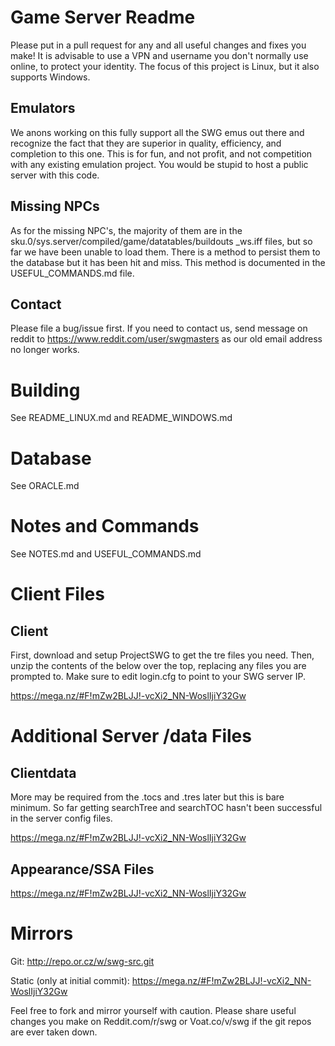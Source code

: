# Game Server Readme

Please put in a pull request for any and all useful changes and fixes you make! It is advisable to use a VPN and username you don't normally use online, to protect your identity. The focus of this project is Linux, but it also supports Windows.

## Emulators

We anons working on this fully support all the SWG emus out there and recognize the fact that they are superior in quality, efficiency, and completion to this one. This is for fun, and not profit, and not competition with any existing emulation project. You would be stupid to host a public server with this code.

## Missing NPCs

As for the missing NPC's, the majority of them are in the sku.0/sys.server/compiled/game/datatables/buildouts _ws.iff files, but so far we have been unable to load them. There is a method to persist them to the database but it has been hit and miss. This method is documented in the USEFUL_COMMANDS.md file.

## Contact

Please file a bug/issue first. If you need to contact us, send message on reddit to https://www.reddit.com/user/swgmasters as our old email address no longer works.
# Building

See README_LINUX.md and README_WINDOWS.md

# Database

See ORACLE.md

# Notes and Commands

See NOTES.md and USEFUL_COMMANDS.md

# Client Files

## Client

First, download and setup ProjectSWG to get the tre files you need. Then, unzip the contents of the below over the top, replacing any files you are prompted to. Make sure to edit login.cfg to point to your SWG server IP.

https://mega.nz/#F!mZw2BLJJ!-vcXi2_NN-WoslIjiY32Gw

# Additional Server /data Files

## Clientdata 

More may be required from the .tocs and .tres later but this is bare minimum. So far getting searchTree and searchTOC hasn't been successful in the server config files.

https://mega.nz/#F!mZw2BLJJ!-vcXi2_NN-WoslIjiY32Gw


## Appearance/SSA Files

https://mega.nz/#F!mZw2BLJJ!-vcXi2_NN-WoslIjiY32Gw


# Mirrors

Git: http://repo.or.cz/w/swg-src.git


Static (only at initial commit): https://mega.nz/#F!mZw2BLJJ!-vcXi2_NN-WoslIjiY32Gw


Feel free to fork and mirror yourself with caution. Please share useful changes you make on Reddit.com/r/swg or Voat.co/v/swg if the git repos are ever taken down.